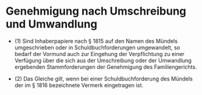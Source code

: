 # Genehmigung nach Umschreibung und Umwandlung

- (1) Sind Inhaberpapiere nach § 1815 auf den Namen des Mündels umgeschrieben oder in Schuldbuchforderungen umgewandelt, so bedarf der Vormund auch zur Eingehung der Verpflichtung zu einer Verfügung über die sich aus der Umschreibung oder der Umwandlung ergebenden Stammforderungen der Genehmigung des Familiengerichts.

- (2) Das Gleiche gilt, wenn bei einer Schuldbuchforderung des Mündels der im § 1816 bezeichnete Vermerk eingetragen ist.

